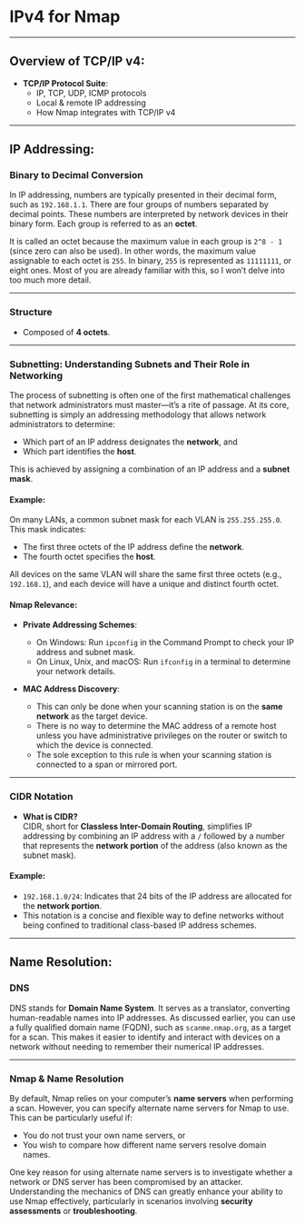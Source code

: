 # IPv4 for Nmap

---

## Overview of TCP/IP v4:
- **TCP/IP Protocol Suite**:
  - IP, TCP, UDP, ICMP protocols
  - Local & remote IP addressing
  - How Nmap integrates with TCP/IP v4

---

## IP Addressing:

### **Binary to Decimal Conversion**
In IP addressing, numbers are typically presented in their decimal form, such as `192.168.1.1`. There are four groups of numbers separated by decimal points. These numbers are interpreted by network devices in their binary form. Each group is referred to as an **octet**. 

It is called an octet because the maximum value in each group is `2^8 - 1` (since zero can also be used). In other words, the maximum value assignable to each octet is `255`. In binary, `255` is represented as `11111111`, or eight ones. Most of you are already familiar with this, so I won’t delve into too much more detail.

---

### **Structure**
- Composed of **4 octets**.

---

### **Subnetting**: Understanding Subnets and Their Role in Networking
The process of subnetting is often one of the first mathematical challenges that network administrators must master—it’s a rite of passage. At its core, subnetting is simply an addressing methodology that allows network administrators to determine:
- Which part of an IP address designates the **network**, and 
- Which part identifies the **host**.  

This is achieved by assigning a combination of an IP address and a **subnet mask**.

#### **Example**:
On many LANs, a common subnet mask for each VLAN is `255.255.255.0`. This mask indicates:
- The first three octets of the IP address define the **network**.
- The fourth octet specifies the **host**.

All devices on the same VLAN will share the same first three octets (e.g., `192.168.1`), and each device will have a unique and distinct fourth octet.

#### **Nmap Relevance**:
- **Private Addressing Schemes**:  
  - On Windows: Run `ipconfig` in the Command Prompt to check your IP address and subnet mask.  
  - On Linux, Unix, and macOS: Run `ifconfig` in a terminal to determine your network details.  

- **MAC Address Discovery**:
  - This can only be done when your scanning station is on the **same network** as the target device. 
  - There is no way to determine the MAC address of a remote host unless you have administrative privileges on the router or switch to which the device is connected. 
  - The sole exception to this rule is when your scanning station is connected to a span or mirrored port.

---

### **CIDR Notation**
- **What is CIDR?**  
  CIDR, short for **Classless Inter-Domain Routing**, simplifies IP addressing by combining an IP address with a `/` followed by a number that represents the **network portion** of the address (also known as the subnet mask).

#### **Example**:
- `192.168.1.0/24`: Indicates that 24 bits of the IP address are allocated for the **network portion**.  
- This notation is a concise and flexible way to define networks without being confined to traditional class-based IP address schemes.

---

## Name Resolution:

### **DNS**
DNS stands for **Domain Name System**. It serves as a translator, converting human-readable names into IP addresses. As discussed earlier, you can use a fully qualified domain name (FQDN), such as `scanme.nmap.org`, as a target for a scan. This makes it easier to identify and interact with devices on a network without needing to remember their numerical IP addresses.

---

### **Nmap & Name Resolution**
By default, Nmap relies on your computer’s **name servers** when performing a scan. However, you can specify alternate name servers for Nmap to use. This can be particularly useful if:
- You do not trust your own name servers, or 
- You wish to compare how different name servers resolve domain names.

One key reason for using alternate name servers is to investigate whether a network or DNS server has been compromised by an attacker. Understanding the mechanics of DNS can greatly enhance your ability to use Nmap effectively, particularly in scenarios involving **security assessments** or **troubleshooting**.

